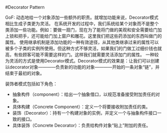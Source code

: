 #Decorator Pattern

GoF: 动态地给一个对象添加一些额外的职责。就增加功能来说，Decorator模式相比生成子类更为灵活。
在系统开发的过程中，我们系统给某个对象而不是整个类添加一些功能。例如：要做一扇门，现在为了能将门做的美观和安全需要给门加上锁和把手，还可能给门加上窗户和雕花。这里我们把这些药添加的东西叫做门的属性。
使用继承机制是添加功能的一种有效途径，从其他类继承过来的属性可以被多个子类的实例所使用。但这种方式不够灵活，如果我们的门做工过细价钱也就高，有些顾客可能不需要这样的门。这样我们就需要灵活添加门的属性。
一种较为灵活的方式是使用Decorator模式。Decorator模式的效果是：让我们可以创建以decorator对象————负责新的功能的对象————开始的一条对象“链”，并结束于最初的对象。

装饰者模式包括如下角色：

+   抽象构件（component）：给出一个抽象借口，以规范准备接受附加责任的对象。
+   具体构建（Concrete Component）：定义一个将要接收附加责任的类。
+   装饰（Decorator）：持有一个构建对象的实例，并定义一个与抽象构件接口一致的接口。
+   具体装饰（Concrete Decorator）：负责给构件对象“贴上”附加的责任。


